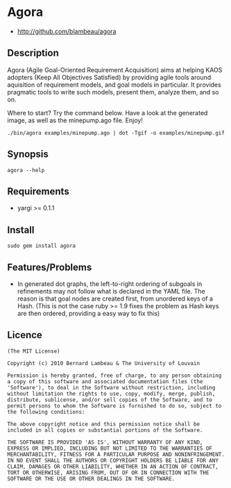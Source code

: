# Agora

* http://github.com/blambeau/agora

## Description

Agora (Agile Goal-Oriented Requirement Acquisition) aims at helping KAOS adopters 
(Keep All Objectives Satisfied) by providing agile tools around aquisition of 
requirement models, and goal models in particular. It provides pragmatic tools 
to write such models, present them, analyze them, and so on.

Where to start? Try the command below. Have a look at the generated image, as 
well as the minepump.ago file. Enjoy!

    ./bin/agora examples/minepump.ago | dot -Tgif -o examples/minepump.gif

## Synopsis

    agora --help

## Requirements

* yargi >= 0.1.1

## Install

    sudo gem install agora

## Features/Problems

* In generated dot graphs, the left-to-right ordering of subgoals in refinements may not follow what is 
  declared in the YAML file. The reason is that goal nodes are created first, from unordered keys of a Hash.
  (This is not the case ruby >= 1.9 fixes the problem as Hash keys are then ordered, providing a easy way to fix 
  this)

## Licence

    (The MIT License)

    Copyright (c) 2010 Bernard Lambeau & The University of Louvain

    Permission is hereby granted, free of charge, to any person obtaining
    a copy of this software and associated documentation files (the
    'Software'), to deal in the Software without restriction, including
    without limitation the rights to use, copy, modify, merge, publish,
    distribute, sublicense, and/or sell copies of the Software, and to
    permit persons to whom the Software is furnished to do so, subject to
    the following conditions:

    The above copyright notice and this permission notice shall be
    included in all copies or substantial portions of the Software.

    THE SOFTWARE IS PROVIDED 'AS IS', WITHOUT WARRANTY OF ANY KIND,
    EXPRESS OR IMPLIED, INCLUDING BUT NOT LIMITED TO THE WARRANTIES OF
    MERCHANTABILITY, FITNESS FOR A PARTICULAR PURPOSE AND NONINFRINGEMENT.
    IN NO EVENT SHALL THE AUTHORS OR COPYRIGHT HOLDERS BE LIABLE FOR ANY
    CLAIM, DAMAGES OR OTHER LIABILITY, WHETHER IN AN ACTION OF CONTRACT,
    TORT OR OTHERWISE, ARISING FROM, OUT OF OR IN CONNECTION WITH THE
    SOFTWARE OR THE USE OR OTHER DEALINGS IN THE SOFTWARE.
